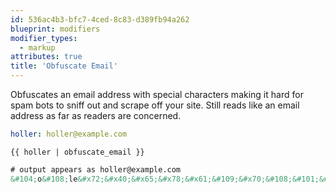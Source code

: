 ```yaml
---
id: 536ac4b3-bfc7-4ced-8c83-d389fb94a262
blueprint: modifiers
modifier_types:
  - markup
attributes: true
title: 'Obfuscate Email'
---
```

Obfuscates an email address with special characters making it hard for spam bots to sniff out and scrape off your site. Still reads like an email address as far as readers are concerned.

```yaml
holler: holler@example.com
```

```
{{ holler | obfuscate_email }}
```

```html
# output appears as holler@example.com
&#104;o&#108;le&#x72;&#x40;&#x65;&#x78;&#x61;&#109;&#x70;&#108;&#101;&#x2e;&#x63;&#x6f;m
```
